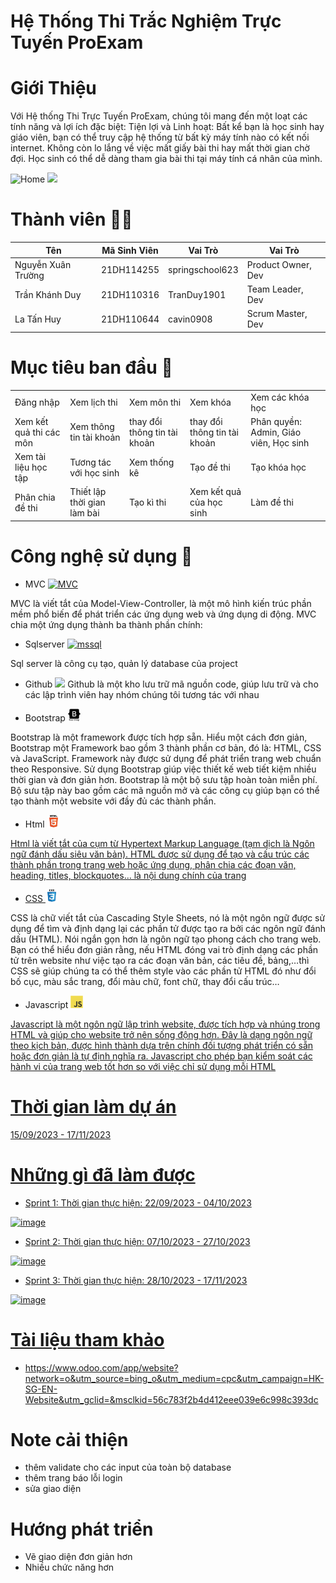 # Hệ Thống Thi Trắc Nghiệm Trực Tuyến ProExam
# Giới Thiệu
Với Hệ thống Thi Trực Tuyến ProExam, chúng tôi mang đến một loạt các tính năng và lợi ích đặc biệt: Tiện lợi và Linh hoạt: Bất kể bạn là học sinh hay giáo viên, bạn có thể truy cập hệ thống từ bất kỳ máy tính nào có kết nối internet. Không còn lo lắng về việc mất giấy bài thi hay mất thời gian chờ đợi. Học sinh có thể dễ dàng tham gia bài thi tại máy tính cá nhân của mình.

<img width="500" height="500" alt="Home" src="https://github.com/cavin0908/Nhom5_HeThongThiTracNghiemOnline_T6_Ca2/assets/130212092/358c7f57-0ab9-4bb4-af51-f3c0d692f93a"> ![](https://media.giphy.com/media/JGMaGy5beukJ96I5Xw/giphy.gif)

# Thành viên 👨‍💻
| Tên | Mã Sinh Viên | Vai Trò | Vai Trò |
|---|---|---|---|
| Nguyễn Xuân Trường | 21DH114255 | springschool623 | Product Owner, Dev |
| Trần Khánh Duy | 21DH110316 | TranDuy1901 | Team Leader, Dev |  
| La Tấn Huy | 21DH110644 | cavin0908 | Scrum Master, Dev |

# Mục tiêu ban đầu 🎯
| | | | | |
|---|---|---|---|---|
| Đăng nhập | Xem lịch thi | Xem môn thi | Xem khóa | Xem các khóa học |
| Xem kết quả thi các môn | Xem thông tin tài khoản | thay đổi thông tin tài khoản | thay đổi thông tin tài khoản | Phân quyền: Admin, Giáo viên, Học sinh |
| Xem tài liệu học tập | Tương tác với học sinh | Xem thống kê | Tạo đề thi | Tạo khóa học |
| Phân chia đề thi | Thiết lập thời gian làm bài | Tạo kì thi | Xem kết quả của học sinh | Làm đề thi |

# Công nghệ sử dụng 💾
- MVC [![MVC]([])]([https://docs.microsoft.com/en-us/aspnet/core/mvc/](https://dotnet.microsoft.com/en-us/apps/aspnet/mvc))

MVC là viết tắt của Model-View-Controller, là một mô hình kiến trúc phần mềm phổ biến để phát triển các ứng dụng web và ứng dụng di động. MVC chia một ứng dụng thành ba thành phần chính:

- Sqlserver <a href="https://www.microsoft.com/en-us/sql-server" target="_blank" rel="noreferrer"> <img src="https://www.svgrepo.com/show/303229/microsoft-sql-server-logo.svg" alt="mssql" width="20" height="20"/> </a>

Sql server là công cụ tạo, quản lý database của project
- Github [![](https://github.githubassets.com/favicon.ico)](https://github.com/)
Github là một kho lưu trữ mã nguồn code, giúp lưu trữ và cho các lập trình viên hay nhóm chúng tôi tương tác với nhau 

- Bootstrap <a href="https://getbootstrap.com" target="_blank" rel="noreferrer"> <img src="https://raw.githubusercontent.com/devicons/devicon/master/icons/bootstrap/bootstrap-plain-wordmark.svg" alt="bootstrap" width="20" height="20"/> </a>

Bootstrap là một framework được tích hợp sẵn. Hiểu một cách đơn giản, Bootstrap một Framework bao gồm 3 thành phần cơ bản, đó là: HTML, CSS và JavaScript. Framework này được sử dụng để phát triển trang web chuẩn theo Responsive. Sử dụng Bootstrap giúp việc thiết kế web tiết kiệm nhiều thời gian và đơn giản hơn. Bootstrap là một bộ sưu tập hoàn toàn miễn phí. Bộ sưu tập này bao gồm các mã nguồn mở và các công cụ giúp bạn có thể tạo thành một website với đầy đủ các thành phần.

- Html <a href="https://www.w3.org/html/" target="_blank" rel="noreferrer"> <img src="https://raw.githubusercontent.com/devicons/devicon/master/icons/html5/html5-original-wordmark.svg" alt="html5" width="20" height="20"/>

Html là viết tắt của cụm từ Hypertext Markup Language (tạm dịch là Ngôn ngữ đánh dấu siêu văn bản). HTML được sử dụng để tạo và cấu trúc các thành phần trong trang web hoặc ứng dụng, phân chia các đoạn văn, heading, titles, blockquotes… là nội dung chính của trang

- CSS <a href="https://www.w3schools.com/css/" target="_blank" rel="noreferrer"> <img src="https://raw.githubusercontent.com/devicons/devicon/master/icons/css3/css3-original-wordmark.svg" alt="css3" width="20" height="20"/> </a>

CSS là chữ viết tắt của Cascading Style Sheets, nó là một ngôn ngữ được sử dụng để tìm và định dạng lại các phần tử được tạo ra bởi các ngôn ngữ đánh dấu (HTML). Nói ngắn gọn hơn là ngôn ngữ tạo phong cách cho trang web. Bạn có thể hiểu đơn giản rằng, nếu HTML đóng vai trò định dạng các phần tử trên website như việc tạo ra các đoạn văn bản, các tiêu đề, bảng,…thì CSS sẽ giúp chúng ta có thể thêm style vào các phần tử HTML đó như đổi bố cục, màu sắc trang, đổi màu chữ, font chữ, thay đổi cấu trúc…
  
-  Javascript <a href="https://developer.mozilla.org/en-US/docs/Web/JavaScript" target="_blank" rel="noreferrer"> <img src="https://raw.githubusercontent.com/devicons/devicon/master/icons/javascript/javascript-original.svg" alt="javascript" width="20" height="20"/>

Javascript là một ngôn ngữ lập trình website, được tích hợp và nhúng trong HTML và giúp cho website trở nên sống động hơn. Đây là dạng ngôn ngữ theo kịch bản, được hình thành dựa trên chính đối tượng phát triển có sẵn hoặc đơn giản là tự định nghĩa ra. Javascript cho phép bạn kiểm soát các hành vi của trang web tốt hơn so với việc chỉ sử dụng mỗi HTML

# Thời gian làm dự án
15/09/2023 - 17/11/2023

# Những gì đã làm được
- Sprint 1:
Thời gian thực hiện: 22/09/2023 - 04/10/2023

![image](https://github.com/cavin0908/Nhom5_HeThongThiTracNghiemOnline_T6_Ca2/assets/130212092/18aad7a7-1d3d-4fe0-9907-bc379a49a917)

- Sprint 2:
Thời gian thực hiện: 07/10/2023 - 27/10/2023

![image](https://github.com/cavin0908/Nhom5_HeThongThiTracNghiemOnline_T6_Ca2/assets/130212092/523a5747-0425-4456-b973-1ba278d4702d)

- Sprint 3:
Thời gian thực hiện: 28/10/2023 - 17/11/2023

![image](https://github.com/cavin0908/Nhom5_HeThongThiTracNghiemOnline_T6_Ca2/assets/130212092/3ae2d635-e169-41d0-964b-b82929a620ba)

# Tài liệu tham khảo
- https://www.odoo.com/app/website?network=o&utm_source=bing_o&utm_medium=cpc&utm_campaign=HK-SG-EN-Website&utm_gclid=&msclkid=56c783f2b4d412eee039e6c998c393dc

# Note cải thiện
- thêm validate cho các input của toàn bộ database
- thêm trang báo lỗi login
- sửa giao diện

# Hướng phát triển
- Vẽ giao diện đơn giản hơn
- Nhiều chức năng hơn
  
